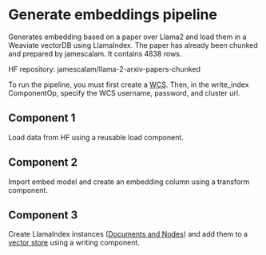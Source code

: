 # Generate embeddings pipeline

Generates embedding based on a paper over Llama2 and load them in a Weaviate vectorDB using LlamaIndex. The paper has already been chunked and prepared by jamescalam. It contains 4838 rows.

HF repository: jamescalam/llama-2-arxiv-papers-chunked

To run the pipeline, you must first create a [WCS](https://weaviate.io/developers/wcs/quickstart). Then, in the write_index ComponentOp, specify the WCS username, password, and cluster url.

## Component 1

Load data from HF using a reusable load component. 

## Component 2 

Import embed model and create an embedding column using a transform component.

## Component 3 

Create LlamaIndex instances ([Documents and Nodes](https://gpt-index.readthedocs.io/en/latest/core_modules/data_modules/documents_and_nodes/root.html)) and add them to a [vector store](https://docs.llamaindex.ai/en/stable/core_modules/data_modules/index/index_guide.html#vector-store-index) using a writing component.